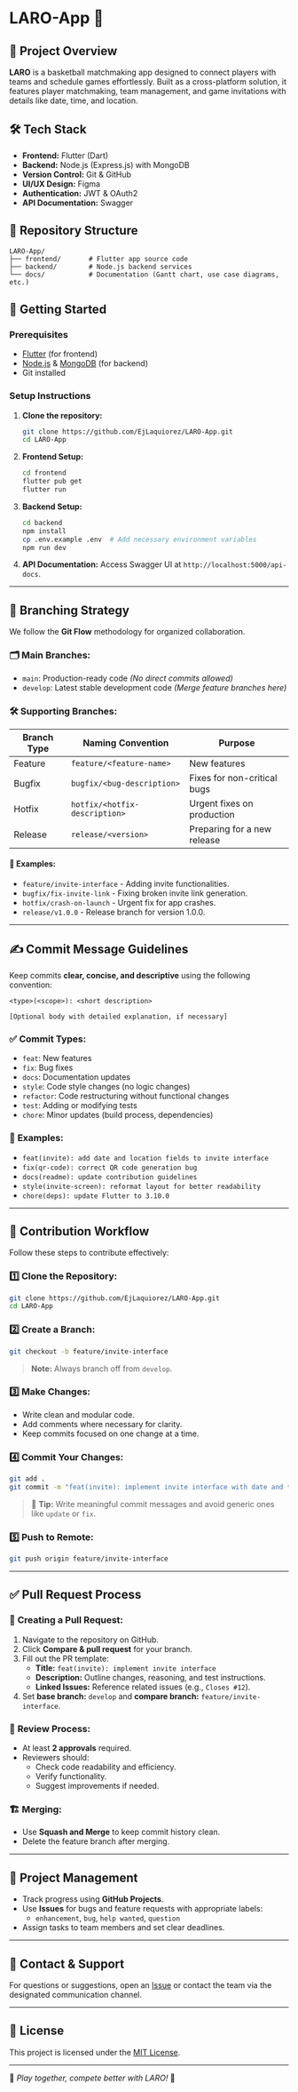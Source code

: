 # LARO-App 🏀

## 📱 Project Overview
**LARO** is a basketball matchmaking app designed to connect players with teams and schedule games effortlessly. Built as a cross-platform solution, it features player matchmaking, team management, and game invitations with details like date, time, and location.

## 🛠️ Tech Stack
- **Frontend:** Flutter (Dart)
- **Backend:** Node.js (Express.js) with MongoDB
- **Version Control:** Git & GitHub
- **UI/UX Design:** Figma
- **Authentication:** JWT & OAuth2
- **API Documentation:** Swagger

## 📂 Repository Structure
```
LARO-App/
├── frontend/       # Flutter app source code
├── backend/        # Node.js backend services
└── docs/           # Documentation (Gantt chart, use case diagrams, etc.)
```

## 🚀 Getting Started
### Prerequisites
- [Flutter](https://flutter.dev/docs/get-started/install) (for frontend)
- [Node.js](https://nodejs.org/) & [MongoDB](https://www.mongodb.com/) (for backend)
- Git installed

### Setup Instructions
1. **Clone the repository:**
   ```bash
   git clone https://github.com/EjLaquiorez/LARO-App.git
   cd LARO-App
   ```

2. **Frontend Setup:**
   ```bash
   cd frontend
   flutter pub get
   flutter run
   ```

3. **Backend Setup:**
   ```bash
   cd backend
   npm install
   cp .env.example .env  # Add necessary environment variables
   npm run dev
   ```

4. **API Documentation:**
   Access Swagger UI at `http://localhost:5000/api-docs`.

---

## 🌳 **Branching Strategy**
We follow the **Git Flow** methodology for organized collaboration.

### 🗂️ **Main Branches:**
- `main`: Production-ready code *(No direct commits allowed)*
- `develop`: Latest stable development code *(Merge feature branches here)*

### 🛠️ **Supporting Branches:**
| Branch Type | Naming Convention            | Purpose                      |
|-------------|------------------------------|------------------------------|
| Feature     | `feature/<feature-name>`     | New features                 |
| Bugfix      | `bugfix/<bug-description>`   | Fixes for non-critical bugs  |
| Hotfix      | `hotfix/<hotfix-description>`| Urgent fixes on production   |
| Release     | `release/<version>`          | Preparing for a new release  |

#### 📌 **Examples:**
- `feature/invite-interface` - Adding invite functionalities.
- `bugfix/fix-invite-link` - Fixing broken invite link generation.
- `hotfix/crash-on-launch` - Urgent fix for app crashes.
- `release/v1.0.0` - Release branch for version 1.0.0.

---

## ✍️ **Commit Message Guidelines**
Keep commits **clear, concise, and descriptive** using the following convention:
```plaintext
<type>(<scope>): <short description>

[Optional body with detailed explanation, if necessary]
```

### ✅ **Commit Types:**
- `feat`: New features  
- `fix`: Bug fixes  
- `docs`: Documentation updates  
- `style`: Code style changes (no logic changes)  
- `refactor`: Code restructuring without functional changes  
- `test`: Adding or modifying tests  
- `chore`: Minor updates (build process, dependencies)  

### 📝 **Examples:**
- `feat(invite): add date and location fields to invite interface`
- `fix(qr-code): correct QR code generation bug`
- `docs(readme): update contribution guidelines`
- `style(invite-screen): reformat layout for better readability`
- `chore(deps): update Flutter to 3.10.0`

---

## 🔄 **Contribution Workflow**
Follow these steps to contribute effectively:

### 1️⃣ **Clone the Repository:**
```bash
git clone https://github.com/EjLaquiorez/LARO-App.git
cd LARO-App
```

### 2️⃣ **Create a Branch:**
```bash
git checkout -b feature/invite-interface
```
> **Note:** Always branch off from `develop`.

### 3️⃣ **Make Changes:**
- Write clean and modular code.
- Add comments where necessary for clarity.
- Keep commits focused on one change at a time.

### 4️⃣ **Commit Your Changes:**
```bash
git add .
git commit -m "feat(invite): implement invite interface with date and time"
```
> 🔑 **Tip:** Write meaningful commit messages and avoid generic ones like `update` or `fix`.

### 5️⃣ **Push to Remote:**
```bash
git push origin feature/invite-interface
```

---

## ✅ **Pull Request Process**
### 🔀 **Creating a Pull Request:**
1. Navigate to the repository on GitHub.
2. Click **Compare & pull request** for your branch.
3. Fill out the PR template:
   - **Title:** `feat(invite): implement invite interface`
   - **Description:** Outline changes, reasoning, and test instructions.
   - **Linked Issues:** Reference related issues (e.g., `Closes #12`).
4. Set **base branch:** `develop` and **compare branch:** `feature/invite-interface`.

### 🧪 **Review Process:**
- At least **2 approvals** required.
- Reviewers should:
  - Check code readability and efficiency.
  - Verify functionality.
  - Suggest improvements if needed.

### 🏗️ **Merging:**
- Use **Squash and Merge** to keep commit history clean.
- Delete the feature branch after merging.

---

## 📅 **Project Management**
- Track progress using **GitHub Projects**.
- Use **Issues** for bugs and feature requests with appropriate labels:
  - `enhancement`, `bug`, `help wanted`, `question`
- Assign tasks to team members and set clear deadlines.

---

## 📢 **Contact & Support**
For questions or suggestions, open an [Issue](https://github.com/LARO-App-Team/LARO-App/issues) or contact the team via the designated communication channel.

---

## 📄 **License**
This project is licensed under the [MIT License](LICENSE).

---
🚀 *Play together, compete better with LARO!* 🏀

